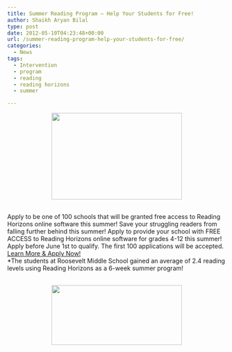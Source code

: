 ```yaml
---
title: Summer Reading Program – Help Your Students for Free!
author: Shaikh Aryan Bilal
type: post
date: 2012-05-10T04:23:48+00:00
url: /summer-reading-program-help-your-students-for-free/
categories:
  - News
tags:
  - Intervention
  - program
  - reading
  - reading horizons
  - summer

---
```

<p style="text-align: center;">
  <a href="http://readinghorizons.com/landing-pages/2012/summer-reading-program.aspx"><img loading="lazy" class="size-medium wp-image-5519 aligncenter" title="Reading Horizons Summer School Promotion" src="http://www.backbonecommunications.com/wp-content/uploads/Reading-Horizons-Summer-School-Promotion-300x200.jpg" alt="" width="300" height="200" /></a>
</p>

&nbsp;  
Apply to be one of 100 schools that will be granted free access to Reading Horizons online software this summer! Save your struggling readers from falling further behind this summer! Apply to provide your school with FREE ACCESS to Reading Horizons online software for grades 4-12 this summer!  
Apply before June 1st to qualify. The first 100 applications will be accepted.  
[Learn More & Apply Now!][1]  
*The students at Roosevelt Middle School gained an average of 2.4 reading levels using Reading Horizons as a 6-week summer program!  
&nbsp;

<p style="text-align: center;">
  <a href="http://readinghorizons.com/landing-pages/2012/summer-reading-program.aspx"><img loading="lazy" class="aligncenter size-medium wp-image-5520" title="Reading Horizons Summer Promotion Webform" src="http://www.backbonecommunications.com/wp-content/uploads/Reading-Horizons-Summer-Promotion-Webform-300x138.png" alt="" width="300" height="138" /></a>
</p>

 [1]: http://readinghorizons.com/landing-pages/2012/summer-reading-program.aspx "Reading Horizons Summer Program"